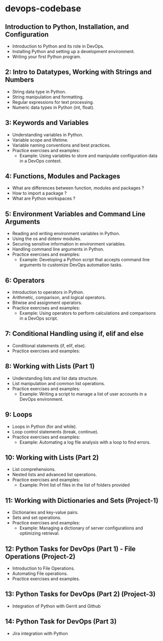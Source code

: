 # devops-codebase


## Introduction to Python, Installation, and Configuration
- Introduction to Python and its role in DevOps.
- Installing Python and setting up a development environment.
- Writing your first Python program.

##  2: Intro to Datatypes, Working with Strings and Numbers
- String data type in Python.
- String manipulation and formatting.
- Regular expressions for text processing.
- Numeric data types in Python (int, float).

##  3: Keywords and Variables
- Understanding variables in Python.
- Variable scope and lifetime.
- Variable naming conventions and best practices.
- Practice exercises and examples:
  - Example: Using variables to store and manipulate configuration data in a DevOps context.

##  4: Functions, Modules and Packages
- What are differences between function, modules and packages ?
- How to import a package ?
- What are Python workspaces ?

##  5: Environment Variables and Command Line Arguments
- Reading and writing environment variables in Python.
- Using the os and dotenv modules.
- Securing sensitive information in environment variables.
- Handling command line arguments in Python.
- Practice exercises and examples:
  - Example: Developing a Python script that accepts command line arguments to customize DevOps automation tasks.

##  6: Operators
- Introduction to operators in Python.
- Arithmetic, comparison, and logical operators.
- Bitwise and assignment operators.
- Practice exercises and examples:
  - Example: Using operators to perform calculations and comparisons in a DevOps script.

##  7: Conditional Handling using if, elif and else
- Conditional statements (if, elif, else).
- Practice exercises and examples:

##  8: Working with Lists (Part 1)
- Understanding lists and list data structure.
- List manipulation and common list operations.
- Practice exercises and examples:
  - Example: Writing a script to manage a list of user accounts in a DevOps environment.

##  9: Loops
- Loops in Python (for and while).
- Loop control statements (break, continue).
- Practice exercises and examples:
  - Example: Automating a log file analysis with a loop to find errors.

##  10: Working with Lists (Part 2)
- List comprehensions.
- Nested lists and advanced list operations.
- Practice exercises and examples:
  - Example: Print list of files in the list of folders provided

##  11: Working with Dictionaries and Sets (Project-1)
- Dictionaries and key-value pairs.
- Sets and set operations.
- Practice exercises and examples:
  - Example: Managing a dictionary of server configurations and optimizing retrieval.

##  12: Python Tasks for DevOps (Part 1) - File Operations (Project-2)
- Introduction to File Operations.
- Automating File operations.
- Practice exercises and examples.

##  13: Python Tasks for DevOps (Part 2) (Project-3)
- Integration of Python with Gerrit and Github 

## 14: Python Task for DevOps (Part 3)
- Jira integration with Python 